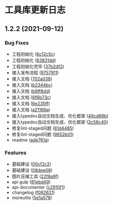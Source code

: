 # 工具库更新日志

## 1.2.2 (2021-09-12)


### Bug Fixes

* 工程初始化 ([6c12c5c](https://github.com/mr-kings/uni-utils/commit/6c12c5c64a0d7ef307ac064e15dd9a5c1a49d953))
* 工程初始化 ([63831dd](https://github.com/mr-kings/uni-utils/commit/63831dd5d5e9a94597184ca7b35a6d2b9af13d9f))
* 工程初始化完毕 ([37b2df2](https://github.com/mr-kings/uni-utils/commit/37b2df2bfef7f274d971f197f17f5046610f5cdb))
* 接入发布流程 ([9757911](https://github.com/mr-kings/uni-utils/commit/9757911a4ab45004c47ca778184af6c8fa8a0ed3))
* 接入文档 ([702a038](https://github.com/mr-kings/uni-utils/commit/702a038ff231fdd424e861e87edd029aba09682b))
* 接入文档 ([b2344bc](https://github.com/mr-kings/uni-utils/commit/b2344bcfc716c685427c2d8da52ae9720c004692))
* 接入文档 ([b6ff8dd](https://github.com/mr-kings/uni-utils/commit/b6ff8dda8e945923a1403977398c8e915842480f))
* 接入文档 ([6f6b73c](https://github.com/mr-kings/uni-utils/commit/6f6b73c9b11760d55d5ee7f0a4cb5325e0f3c923))
* 接入文档 ([6e235ff](https://github.com/mr-kings/uni-utils/commit/6e235ff26c7968f474f5abc078290d76df6273aa))
* 接入文档 ([a21166a](https://github.com/mr-kings/uni-utils/commit/a21166a9e87fe7339fe7875d79f43dc8ca39a81b))
* 接入typedoc自动文档生成、优化框架 ([49cd88b](https://github.com/mr-kings/uni-utils/commit/49cd88bda1d55051fe8ded094572685c82913419))
* 接入typedoc自动文档生成、优化框架 ([2c58c40](https://github.com/mr-kings/uni-utils/commit/2c58c40c982bd7b8aa6b89c5b36d92722c5f6c1d))
* 修复lint-staged问题 ([81d4485](https://github.com/mr-kings/uni-utils/commit/81d4485f80b926364f9b88da4bd3ea4ace909372))
* 修复lint-staged问题 ([9652b01](https://github.com/mr-kings/uni-utils/commit/9652b0144b14992777138f9d74241cdaabb29f81))
* readme ([ade761a](https://github.com/mr-kings/uni-utils/commit/ade761ade91e4d91e10498704b7c3f741ddd7847))


### Features

* 基础建设 ([00cf2c2](https://github.com/mr-kings/uni-utils/commit/00cf2c237d47f1658aea37fb4a71c13251b8ab9e))
* 基础建设 ([08dee08](https://github.com/mr-kings/uni-utils/commit/08dee08a4598edd139214f6114f315bd8a01b44e))
* 图片压缩工具 ([22f8a9f](https://github.com/mr-kings/uni-utils/commit/22f8a9f487ede3a1c70e984bfc28a97ad62eda7c))
* api gulp ([81ebd49](https://github.com/mr-kings/uni-utils/commit/81ebd49062e1f864556f7aac13a0d897f616ed2f))
* api-documenter ([c2910f1](https://github.com/mr-kings/uni-utils/commit/c2910f16f86955a7786a33aee06acfc310337a8e))
* changelog ([f082621](https://github.com/mr-kings/uni-utils/commit/f082621a0d5f725e915e79c4a3bbe945e0dfe2d4))
* moreutils ([5e1a578](https://github.com/mr-kings/uni-utils/commit/5e1a578747788e46bc390b7a8cb1d65f6d9943b2))



